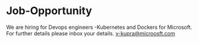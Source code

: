 # Job-Opportunity
We are hiring for Devops engineers -Kubernetes and Dockers for Microsoft. For further details please inbox your details. v-kupra@microosft.com
